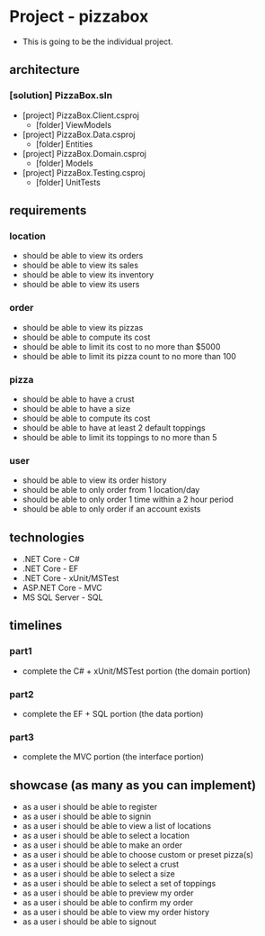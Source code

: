 # Project - pizzabox
- This is going to be the individual project. 
## architecture
### [solution] PizzaBox.sln
  - [project] PizzaBox.Client.csproj
    - [folder] ViewModels
  - [project] PizzaBox.Data.csproj
    - [folder] Entities
  - [project] PizzaBox.Domain.csproj
    - [folder] Models
  - [project] PizzaBox.Testing.csproj
    - [folder] UnitTests
## requirements
### location
- should be able to view its orders
- should be able to view its sales
- should be able to view its inventory
- should be able to view its users
### order
- should be able to view its pizzas
- should be able to compute its cost
- should be able to limit its cost to no more than $5000
- should be able to limit its pizza count to no more than 100
### pizza
- should be able to have a crust
- should be able to have a size
- should be able to compute its cost
- should be able to have at least 2 default toppings
- should be able to limit its toppings to no more than 5
### user
- should be able to view its order history
- should be able to only order from 1 location/day
- should be able to only order 1 time within a 2 hour period
- should be able to only order if an account exists
## technologies
- .NET Core - C#
- .NET Core - EF
- .NET Core - xUnit/MSTest
- ASP.NET Core - MVC
- MS SQL Server - SQL
## timelines
### part1
- complete the C# + xUnit/MSTest portion (the domain portion)
### part2
- complete the EF + SQL portion (the data portion)
### part3
- complete the MVC portion (the interface portion)
## showcase (as many as you can implement)
- as a user i should be able to register
- as a user i should be able to signin
- as a user i should be able to view a list of locations
- as a user i should be able to select a location
- as a user i should be able to make an order
- as a user i should be able to choose custom or preset pizza(s)
- as a user i should be able to select a crust
- as a user i should be able to select a size
- as a user i should be able to select a set of toppings
- as a user i should be able to preview my order
- as a user i should be able to confirm my order
- as a user i should be able to view my order history
- as a user i should be able to signout
